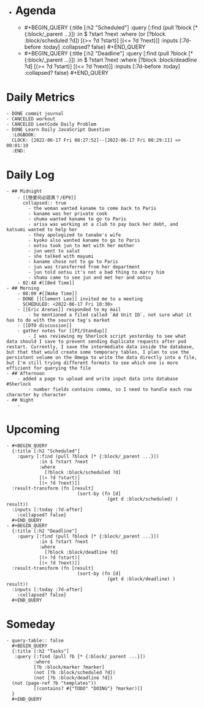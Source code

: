 - # Agenda
	- #+BEGIN_QUERY
	  {:title [:h2 "Scheduled"]
	    :query [:find (pull ?block [* {:block/_parent ...}])
	            :in $ ?start ?next
	            :where
	            (or
	              [?block :block/scheduled ?d])
	            [(>= ?d ?start)]
	            [(<= ?d ?next)]]
	  :inputs [:7d-before :today]
	    :collapsed? false}
	  #+END_QUERY
	- #+BEGIN_QUERY
	  {:title [:h2 "Deadline"]
	    :query [:find (pull ?block [* {:block/_parent ...}])
	            :in $ ?start ?next
	            :where
	              [?block :block/deadline ?d]
	            [(>= ?d ?start)]
	            [(<= ?d ?next)]]
	    :inputs [:7d-before :today]
	    :collapsed? false}
	  #+END_QUERY
# Daily Metrics
	- DONE commit journal
	- CANCELED workout
	- CANCELED LeetCode Daily Problem
	- DONE Learn Daily JavaScript Question
	  :LOGBOOK:
	  CLOCK: [2022-06-17 Fri 08:27:52]--[2022-06-17 Fri 08:29:11] =>  00:01:19
	  :END:
# Daily Log
	- ## Midnight
		- [[戀愛何必認真？/EP9]]
		  collapsed:: true
			- the woman wanted kaname to come back to Paris
			- kaname was her private cook
			- shuma wanted kaname to go to Paris
			- arisa was working at a club to pay back her debt, and katsumi wanted to help her
			- they apologized to tanabe's wife
			- kyoko also wanted kaname to go to Paris
			- ootsu took jun to met with her mother
			- jun went to salut
			- she talked with mayumi
			- kaname chose not to go to Paris
			- jun was transferred from her department
			- jun told ootsu it's not a bad thing to marry him
			- shuma came to see jun and met her and ootsu
		- 02:48 #[[Bed Time]]
	- ## Morning
		- 08:09 #[[Wake Time]]
		- DONE [[Clement Lee]] invited me to a meeting
		  SCHEDULED: <2022-06-17 Fri 10:30>
		- [[Eric Arenas]] responded to my mail
			- he mentioned a filed called `Ad Unit ID`, not sure what it has to do with the source tag's market
		- [[DTO discussion]]
		- gather notes for [[PI/Standup]]
			- I was reviewing my Sherlock script yesterday to see what data should I save to prevent sending duplicate requests after pod restart. Currently, I save the intermediate data inside the database, but that that would create some temporary tables, I plan to use the persistent volume on the Omega to write the data directly into a file, but I'm still trying different formats to see which one is more efficient for querying the file
	- ## Afternoon
		- added a page to upload and write input data into database #Sherlock
			- number fields contains comma, so I need to handle each row character by character
	- ## Night
		-
# Upcoming
	- #+BEGIN_QUERY
	  {:title [:h2 "Scheduled"]
	    :query [:find (pull ?block [* {:block/_parent ...}])
	            :in $ ?start ?next
	            :where
	              [?block :block/scheduled ?d]
	            [(> ?d ?start)]
	            [(< ?d ?next)]]
	  :result-transform (fn [result]
	                          (sort-by (fn [d]
	                                     (get d :block/scheduled) ) result))    
	  :inputs [:today :7d-after]
	    :collapsed? false}
	  #+END_QUERY
	- #+BEGIN_QUERY
	  {:title [:h2 "Deadline"]
	    :query [:find (pull ?block [* {:block/_parent ...}])
	            :in $ ?start ?next
	            :where
	              [?block :block/deadline ?d]
	            [(> ?d ?start)]
	            [(< ?d ?next)]]
	  :result-transform (fn [result]
	                          (sort-by (fn [d]
	                                     (get d :block/deadline) ) result))    
	  :inputs [:today :7d-after]
	    :collapsed? false}
	  #+END_QUERY
# Someday
	- query-table:: false
	  #+BEGIN_QUERY
	  {:title [:h2 "Tasks"]
	   :query [:find (pull ?b [* {:block/_parent ...}])
	          :where
	          [?b :block/marker ?marker]
	          (not [?b :block/scheduled ?d])
	          (not [?b :block/deadline ?d])
	  (not (page-ref ?b "templates"))
	          [(contains? #{"TODO" "DOING"} ?marker)]]
	  }
	  #+END_QUERY